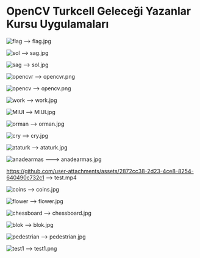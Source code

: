 # OpenCV Turkcell Geleceği Yazanlar Kursu Uygulamaları

![flag](https://github.com/user-attachments/assets/bb7acf04-1cb4-409f-876f-8345816e4b8f) --> flag.jpg


![sol](https://github.com/user-attachments/assets/b7c25860-0b6c-4d61-bb98-139bcb6245f4) --> sag.jpg


![sag](https://github.com/user-attachments/assets/8062e893-3501-4cd7-8822-e8fe73543bdb) --> sol.jpg


![opencvr](https://github.com/user-attachments/assets/8022aa4c-a061-4be3-9d38-13ac5c7690aa) --> opencvr.png


![opencv](https://github.com/user-attachments/assets/cdf3247c-4e18-486c-bbbf-522e67794046) --> opencv.png

![work](https://github.com/user-attachments/assets/32920eaa-dfd2-4915-bfd8-7ac5229ef5d7) --> work.jpg

![MIUI](https://github.com/user-attachments/assets/89dbc363-6b2b-4875-afb8-acd39568b19a) --> MIUI.jpg

![orman](https://github.com/user-attachments/assets/b775fb31-43c1-480f-a508-c019c96d0acf) --> orman.jpg

![cry](https://github.com/user-attachments/assets/494fcff6-d5d9-40d9-bee3-2539f790ebd4) --> cry.jpg

![ataturk](https://github.com/user-attachments/assets/2d3ccc77-ef41-4e5b-abab-2ef1951396b8) --> ataturk.jpg

![anadearmas](https://github.com/user-attachments/assets/a761635c-ee1e-44f9-8991-49245c864439) ---> anadearmas.jpg

https://github.com/user-attachments/assets/2872cc38-2d23-4ce8-8254-640490c732c1 --> test.mp4

![coins](https://github.com/user-attachments/assets/6030bc4b-e780-4680-b1ef-7a4f058641d3) --> coins.jpg

![flower](https://github.com/user-attachments/assets/cbe95faa-cc11-4fff-b015-f0d0bcaff848) --> flower.jpg

![chessboard](https://github.com/user-attachments/assets/6c7fd8b5-41cb-4d24-ac12-4c73de8307fb) --> chessboard.jpg

![blok](https://github.com/user-attachments/assets/11c0f3a7-636a-4eac-a458-f0cba41113d3) --> blok.jpg

![pedestrian](https://github.com/user-attachments/assets/9fb9bcba-da52-4ae8-9ef0-3145b550ea2b) --> pedestrian.jpg

![test1](https://github.com/user-attachments/assets/fb37c5f0-845c-4aa5-b92f-9f9ff45ffb86) --> test1.png





